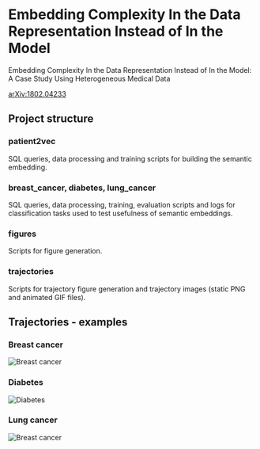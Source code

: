 # Embedding Complexity In the Data Representation Instead of In the Model

Embedding Complexity In the Data Representation Instead of In the Model: A Case Study Using Heterogeneous Medical Data

[arXiv:1802.04233](https://arxiv.org/abs/1802.04233)

## Project structure

### patient2vec

SQL queries, data processing and training scripts for building
the semantic embedding.

### breast_cancer, diabetes, lung_cancer

SQL queries, data processing, training, evaluation scripts and logs for
classification tasks used to test usefulness of semantic embeddings.

### figures

Scripts for figure generation.

### trajectories

Scripts for trajectory figure generation and trajectory images (static PNG and
animated GIF files).

## Trajectories - examples

### Breast cancer

![Breast cancer](https://github.com/ComputationalMedicineLab/patient2vec/raw/master/trajectories/images/breast_cancer/11.gif)

### Diabetes

![Diabetes](https://github.com/ComputationalMedicineLab/patient2vec/raw/master/trajectories/images/diabetes/12.gif)

### Lung cancer

![Breast cancer](https://github.com/ComputationalMedicineLab/patient2vec/raw/master/trajectories/images/lung_cancer/0.gif)
